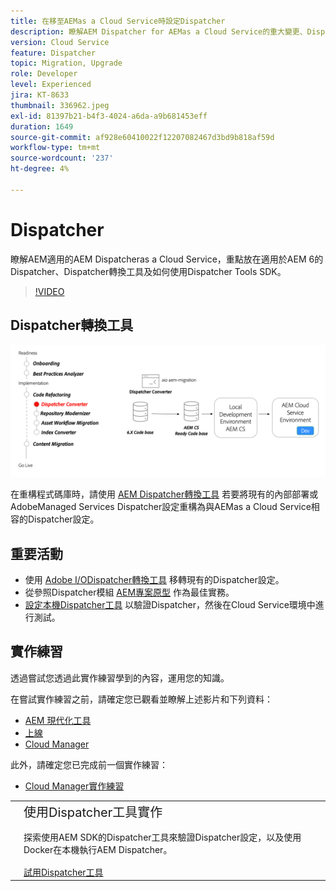 ```yaml
---
title: 在移至AEMas a Cloud Service時設定Dispatcher
description: 瞭解AEM Dispatcher for AEMas a Cloud Service的重大變更、Dispatcher轉換工具以及如何使用Dispatcher Tools SDK。
version: Cloud Service
feature: Dispatcher
topic: Migration, Upgrade
role: Developer
level: Experienced
jira: KT-8633
thumbnail: 336962.jpeg
exl-id: 81397b21-b4f3-4024-a6da-a9b681453eff
duration: 1649
source-git-commit: af928e60410022f12207082467d3bd9b818af59d
workflow-type: tm+mt
source-wordcount: '237'
ht-degree: 4%

---
```



# Dispatcher

瞭解AEM適用的AEM Dispatcheras a Cloud Service，重點放在適用於AEM 6的Dispatcher、Dispatcher轉換工具及如何使用Dispatcher Tools SDK。

>[!VIDEO](https://video.tv.adobe.com/v/336962?quality=12&learn=on)

## Dispatcher轉換工具

![Dispatcher 轉換工具](./assets/dispatcher-converter-diagram.png)

在重構程式碼庫時，請使用 [AEM Dispatcher轉換工具](https://experienceleague.adobe.com/docs/experience-manager-cloud-service/moving/refactoring-tools/dispatcher-transformation-utility-tools.html) 若要將現有的內部部署或AdobeManaged Services Dispatcher設定重構為與AEMas a Cloud Service相容的Dispatcher設定。

## 重要活動

+ 使用 [Adobe I/ODispatcher轉換工具](https://github.com/adobe/aio-cli-plugin-aem-cloud-service-migration#aio-aem-migrationdispatcher-converter) 移轉現有的Dispatcher設定。
+ 從參照Dispatcher模組 [AEM專案原型](https://github.com/adobe/aem-project-archetype/tree/develop/src/main/archetype/dispatcher.cloud) 作為最佳實務。
+ [設定本機Dispatcher工具](https://experienceleague.adobe.com/docs/experience-manager-learn/cloud-service/local-development-environment-set-up/dispatcher-tools.html) 以驗證Dispatcher，然後在Cloud Service環境中進行測試。

## 實作練習

透過嘗試您透過此實作練習學到的內容，運用您的知識。

在嘗試實作練習之前，請確定您已觀看並瞭解上述影片和下列資料：

+ [AEM 現代化工具](./aem-modernization-tools.md)
+ [上線](./onboarding.md)
+ [Cloud Manager](./cloud-manager.md)

此外，請確定您已完成前一個實作練習：

+ [Cloud Manager實作練習](./cloud-manager.md#hands-on-exercise)

<table style="border-width:0">
    <tr>
        <td style="width:150px">
            <a  rel="noreferrer"
                target="_blank"
                href="https://github.com/adobe/aem-cloud-engineering-video-series-exercises/tree/session5-dispatcher#cloud-acceleration-bootcamp---session-5-dispatcher"><img alt="實作練習GitHub存放庫" src="./assets/github.png"/>
            </a>        
        </td>
        <td style="width:100%;margin-bottom:1rem;">
            <div style="font-size:1.25rem;font-weight:400;">使用Dispatcher工具實作</div>
            <p style="margin:1rem 0">
                探索使用AEM SDK的Dispatcher工具來驗證Dispatcher設定，以及使用Docker在本機執行AEM Dispatcher。
            </p>
            <a  rel="noreferrer"
                target="_blank"
                href="https://github.com/adobe/aem-cloud-engineering-video-series-exercises/tree/session5-dispatcher#cloud-acceleration-bootcamp---session-5-dispatcher" class="spectrum-Button spectrum-Button--primary spectrum-Button--sizeM">
                <span class="spectrum-Button-label has-no-wrap has-text-weight-bold">試用Dispatcher工具</span>
            </a>
        </td>
    </tr>
</table>
